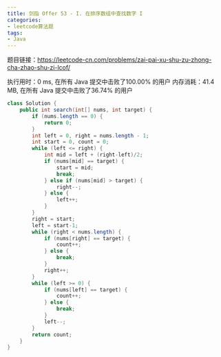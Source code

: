 ```yaml
---
title: 剑指 Offer 53 - I. 在排序数组中查找数字 I
categories:
- leetcode算法题
tags:
- Java
--- 
```


题目链接：https://leetcode-cn.com/problems/zai-pai-xu-shu-zu-zhong-cha-zhao-shu-zi-lcof/

执行用时：0 ms, 在所有 Java 提交中击败了100.00% 的用户
内存消耗：41.4 MB, 在所有 Java 提交中击败了36.74% 的用户

``` java
class Solution {
    public int search(int[] nums, int target) {
        if (nums.length == 0) {
            return 0;
        }
        int left = 0, right = nums.length - 1;
        int start = 0, count = 0;
        while (left <= right) {
            int mid = left + (right-left)/2;
            if (nums[mid] == target) {
                start = mid;
                break;
            } else if (nums[mid] > target) {
                right--;
            } else {
                left++;
            }
        }
        right = start;
        left = start-1;
        while (right < nums.length) {
            if (nums[right] == target) {
                count++;
            } else {
                break;
            }
            right++;
        }
        while (left >= 0) {
            if (nums[left] == target) {
                count++;
            } else {
                break;
            }
            left--;
        }
        return count;
    }
}
```